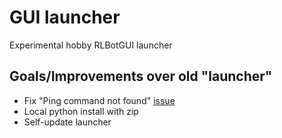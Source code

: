 # GUI launcher

Experimental hobby RLBotGUI launcher

## Goals/Improvements over old "launcher"

* Fix "Ping command not found" [issue](https://discord.com/channels/348658686962696195/1076612216385708142)
* Local python install with zip
* Self-update launcher